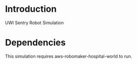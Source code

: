 # Introduction
UWI Sentry Robot Simulation

# Dependencies
This simulation requires aws-robomaker-hospital-world to run.

